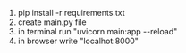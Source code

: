 
1. pip install -r requirements.txt
2. create main.py file
3. in terminal run "uvicorn main:app --reload"
4. in browser write "localhot:8000"

